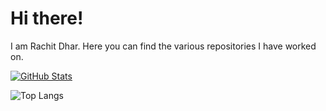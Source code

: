 # Hi there!

I am Rachit Dhar. Here you can find the various repositories I have worked on.

[![GitHub Stats](https://github-readme-stats.vercel.app/api?username=rachitdhar&theme=algolia&show_icons=true)](https://github.com/rachitdhar)

 ![Top Langs](https://github-readme-stats.vercel.app/api/top-langs/?username=rachitdhar&hide=css,scss,html,jupyter%20notebook,Visual%20Basic%20.NET&theme=algolia)



